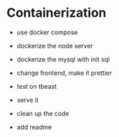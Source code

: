 # Containerization 

- use docker compose 
- dockerize the node server 
- dockerize the mysql with init sql 
- change frontend, make it prettier 
- test on tbeast 
- serve it 

- clean up the code 
- add readme 
